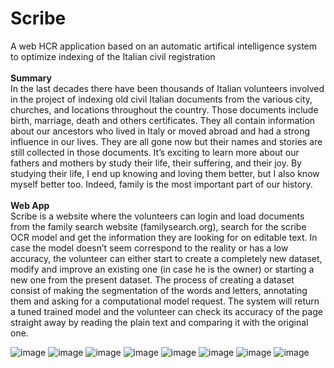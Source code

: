 # Scribe
A web HCR application based on an automatic artifical intelligence system to optimize indexing of the Italian civil registration
<br><br>
<b>Summary</b>
<br>
In the last decades there have been thousands of Italian volunteers involved in the project 
of indexing old civil Italian documents from the various city, churches, and locations throughout the country. 
Those documents include birth, marriage, death and others certificates. They all contain information about 
our ancestors who lived in Italy or moved abroad and had a strong influence in our lives. 
They are all gone now but their names and stories are still collected in those documents. 
It’s exciting to learn more about our fathers and mothers by study their life, their suffering, and their joy. 
By studying their life, I end up knowing and loving them better, but I also know myself better too. Indeed, 
family is the most important part of our history.
<br><br>
<b>Web App</b>
<br>
Scribe is a website where the volunteers can login and load documents from the family search website (familysearch.org), 
search for the scribe OCR model and get the information they are looking for on editable text. 
In case the model doesn’t seem correspond to the reality or has a low accuracy, the volunteer can either start to create a completely 
new dataset, modify and improve an existing one (in case he is the owner) or starting a new one from the present dataset. 
The process of creating a dataset consist of making the segmentation of the words and letters, annotating them and asking for 
a computational model request. The system will return a tuned trained model and the volunteer can check its accuracy of the page straight 
away by reading the plain text and comparing it with the original one.

![image](https://user-images.githubusercontent.com/90801747/198146811-9e4289e9-af18-4992-a11c-278b31b5b6c5.png)
![image](https://user-images.githubusercontent.com/90801747/198145564-ea57e632-d4aa-4884-a18b-1a1f9cc890d2.png)
![image](https://user-images.githubusercontent.com/90801747/198145884-ec72b186-7e7f-4f6b-82b0-76d28531b802.png)
![image](https://user-images.githubusercontent.com/90801747/198145947-78c97620-4eea-4d36-b350-82932587e7c3.png)
![image](https://user-images.githubusercontent.com/90801747/198146010-353905dc-1549-4bab-b1ed-bb03fb16c6fd.png)
![image](https://user-images.githubusercontent.com/90801747/198146065-91be8dc3-b0f4-47e6-af4a-e2a8fd9f99eb.png)
![image](https://user-images.githubusercontent.com/90801747/198146128-85aa18ef-650f-4a9b-8aac-df6f870d459e.png)
![image](https://user-images.githubusercontent.com/90801747/198146306-5a0e3049-7363-4bb8-bfc3-039144bd7001.png)
